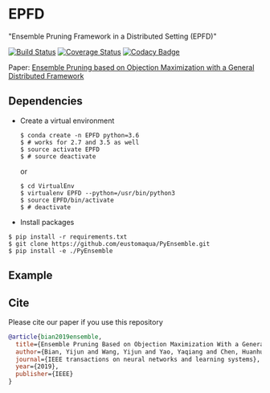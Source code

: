 # EPFD
"Ensemble Pruning Framework in a Distributed Setting (EPFD)"

[![Build Status](https://travis-ci.org/eustomaqua/EPFD.svg?branch=master)](https://travis-ci.org/eustomaqua/EPFD) 
[![Coverage Status](https://coveralls.io/repos/github/eustomaqua/EPFD/badge.svg)](https://coveralls.io/github/eustomaqua/EPFD) 
[![Codacy Badge](https://api.codacy.com/project/badge/Grade/39ec3833188a4fefaab11a0a0df9c3b1)](https://www.codacy.com/manual/eustomaqua/EPFD?utm_source=github.com&amp;utm_medium=referral&amp;utm_content=eustomaqua/EPFD&amp;utm_campaign=Badge_Grade) 


Paper: [Ensemble Pruning based on Objection Maximization with a General Distributed Framework](https://arxiv.org/abs/1806.04899)

## Dependencies

- Create a virtual environment
  ```shell
  $ conda create -n EPFD python=3.6
  $ # works for 2.7 and 3.5 as well
  $ source activate EPFD
  $ # source deactivate
  ```
  or
  ```shell
  $ cd VirtualEnv
  $ virtualenv EPFD --python=/usr/bin/python3
  $ source EPFD/bin/activate
  $ # deactivate
  ```

- Install packages
```
$ pip install -r requirements.txt
$ git clone https://github.com/eustomaqua/PyEnsemble.git
$ pip install -e ./PyEnsemble
```

## Example

## Cite
Please cite our paper if you use this repository
```bib
@article{bian2019ensemble,
  title={Ensemble Pruning Based on Objection Maximization With a General Distributed Framework},
  author={Bian, Yijun and Wang, Yijun and Yao, Yaqiang and Chen, Huanhuan},
  journal={IEEE transactions on neural networks and learning systems},
  year={2019},
  publisher={IEEE}
}
```
